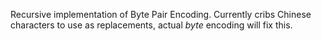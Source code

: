 Recursive implementation of Byte Pair Encoding. Currently cribs Chinese
characters to use as replacements, actual *byte* encoding will fix this.
